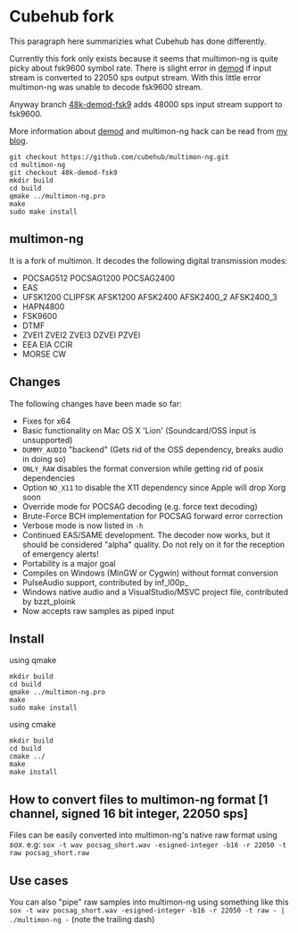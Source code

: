 # Cubehub fork
This paragraph here summarizies what Cubehub has done differently.

Currently this fork only exists because it seems that multimon-ng is quite picky about fsk9600 symbol rate. There is slight error in [demod](https://github.com/cubehub/demod) if input stream is converted to 22050 sps output stream. With this little error multimon-ng was unable to decode fsk9600 stream.

Anyway branch [48k-demod-fsk9](https://github.com/cubehub/multimon-ng/tree/48k-demod-fsk96) adds 48000 sps input stream support to fsk9600.

More information about [demod](https://github.com/cubehub/demod) and multimon-ng hack can be read from [my blog](http://andres.svbtle.com/pipe-sdr-iq-data-through-fm-demodulator-for-fsk9600-ax25-reception).

```
git checkout https://github.com/cubehub/multimon-ng.git
cd multimon-ng
git checkout 48k-demod-fsk9
mkdir build
cd build
qmake ../multimon-ng.pro
make
sudo make install
```

## multimon-ng
It is a fork of multimon. It decodes the following digital transmission modes:

- POCSAG512 POCSAG1200 POCSAG2400
- EAS
- UFSK1200 CLIPFSK AFSK1200 AFSK2400 AFSK2400_2 AFSK2400_3
- HAPN4800
- FSK9600 
- DTMF
- ZVEI1 ZVEI2 ZVEI3 DZVEI PZVEI
- EEA EIA CCIR
- MORSE CW

## Changes
The following changes have been made so far:
- Fixes for x64
- Basic functionality on Mac OS X 'Lion' (Soundcard/OSS input is unsupported)
- `DUMMY_AUDIO` "backend" (Gets rid of the OSS dependency, breaks audio in doing so)
- `ONLY_RAW` disables the format conversion while getting rid of posix dependencies
- Option `NO_X11` to disable the X11 dependency since Apple will drop Xorg soon
- Override mode for POCSAG decoding (e.g. force text decoding)
- Brute-Force BCH implementation for POCSAG forward error correction
- Verbose mode is now listed in `-h`
- Continued EAS/SAME development. The decoder now works, but it should be considered "alpha" quality. Do not rely on it for the reception of emergency alerts!
- Portability is a major goal
- Compiles on Windows (MinGW or Cygwin) without format conversion
- PulseAudio support, contributed by inf_l00p_
- Windows native audio and a VisualStudio/MSVC project file, contributed by bzzt_ploink
- Now accepts raw samples as piped input

## Install
using qmake

```
mkdir build
cd build
qmake ../multimon-ng.pro
make
sudo make install
```

using cmake

```
mkdir build
cd build
cmake ../
make
make install
```

## How to convert files to multimon-ng format [1 channel, signed 16 bit integer, 22050 sps]
Files can be easily converted into multimon-ng's native raw format using *sox*. e.g:
```sox -t wav pocsag_short.wav -esigned-integer -b16 -r 22050 -t raw pocsag_short.raw```

## Use cases
You can also "pipe" raw samples into multimon-ng using something like this
```sox -t wav pocsag_short.wav -esigned-integer -b16 -r 22050 -t raw - | ./multimon-ng -```
(note the trailing dash)
